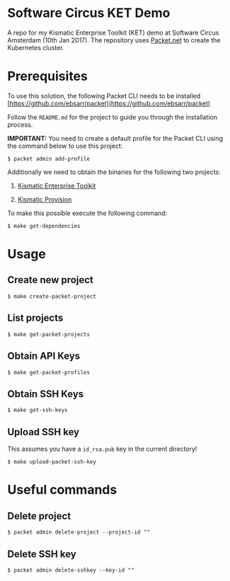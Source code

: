 # Software Circus KET Demo
A repo for my Kismatic Enterprise Toolkit (KET) demo at Software Circus Amsterdam (10th Jan 2017).
The repository uses [Packet.net](https://www.packet.net/) to create the Kubernetes cluster.

# Prerequisites
To use this solution, the following Packet CLI needs to be installed [https://github.com/ebsarr/packet](https://github.com/ebsarr/packet)

Follow the `README.md` for the project to guide you through the installation process.

**IMPORTANT:** You need to create a default profile for the Packet CLI using the command below to use this project:

```
$ packet admin add-profile
```

Additionally we need to obtain the binaries for the following two projects:

1. [Kismatic Enterprise Toolkit](https://github.com/apprenda/kismatic)

2. [Kismatic Provision](https://github.com/apprenda/kismatic-provision)

To make this possible execute the following command:
```
$ make get-dependencies
```

# Usage

## Create new project
```
$ make create-packet-project
```

## List projects
```
$ make get-packet-projects
```

## Obtain API Keys
```
$ make get-packet-profiles
```

## Obtain SSH Keys
```
$ make get-ssh-keys
```

## Upload SSH key
This assumes you have a `id_rsa.pub` key in the current directory!
```
$ make upload-packet-ssh-key
```

# Useful commands

## Delete project
```
$ packet admin delete-project --project-id ""
```
## Delete SSH key
```
$ packet admin delete-sshkey --key-id ""
```